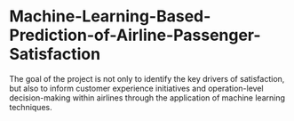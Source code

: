 # Machine-Learning-Based-Prediction-of-Airline-Passenger-Satisfaction
The goal of the project is not only to identify the key drivers of satisfaction, but also to inform customer experience initiatives and operation-level decision-making within airlines through the application of machine learning techniques.
